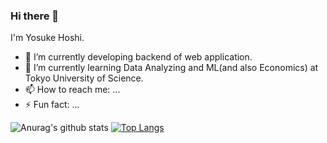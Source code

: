 ### Hi there 👋
I'm Yosuke Hoshi.
<!--
**YosukeHoshi/YosukeHoshi** is a ✨ _special_ ✨ repository because its `README.md` (this file) appears on your GitHub profile.
-->

- 🔭 I’m currently developing backend of web application.
- 🌱 I’m currently learning Data Analyzing and ML(and also Economics) at Tokyo University of Science.
- 📫 How to reach me: ...
- ⚡ Fun fact: ...


![Anurag's github stats](https://github-readme-stats.vercel.app/api?username=YosukeHoshi&count_private=true)
[![Top Langs](https://github-readme-stats.vercel.app/api/top-langs/?username=YosukeHoshi&langs_count=5)](https://github.com/anuraghazra/github-readme-stats)
